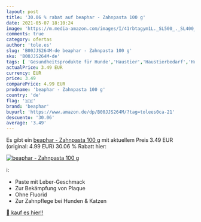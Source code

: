 ```yaml
---
layout: post
title: '30.06 % rabat auf beaphar - Zahnpasta 100 g'
date: 2021-05-07 18:10:24
image: 'https://m.media-amazon.com/images/I/41rbtagym1L._SL500_._SL400_.jpg'
comments: true
category: ofertas
author: 'tole.es'
slug: 'B00JJS264M-de beaphar - Zahnpasta 100 g'
sku: 'B00JJS264M-de'
tags: [ 'Gesundheitsprodukte für Hunde','Haustier','Haustierbedarf','Hundebedarf','Zahnpasta für Hunde','Zahnpflege für Hunde','beaphar', ]
actualPrice: 3.49 EUR
currency: EUR
price: 3.49
comparePrice: 4.99 EUR
prodname: 'beaphar - Zahnpasta 100 g'
country: 'de'
flag: '🇩🇪'
brand: 'beaphar'
buyurl: 'https://www.amazon.de/dp/B00JJS264M/?tag=tolees0ca-21'
descuento: '30.06'
average: '3.49'
---
```


Es gibt ein [beaphar - Zahnpasta 100 g](https://www.amazon.de/dp/B00JJS264M/?tag=tolees0ca-21) mit aktuellem Preis 3.49 EUR (original: 4.99 EUR) 30.06 % Rabatt hier:

[![beaphar - Zahnpasta 100 g](https://m.media-amazon.com/images/I/41rbtagym1L._SL500_._SL400_.jpg)](https://www.amazon.de/dp/B00JJS264M/?tag=tolees0ca-21)

ℹ️:

- Paste mit Leber-Geschmack
- Zur Bekämpfung von Plaque
- Ohne Fluorid
- Zur Zahnpflege bei Hunden & Katzen

[🛒 kauf es hier!!](https://www.amazon.de/dp/B00JJS264M/?tag=tolees0ca-21)
